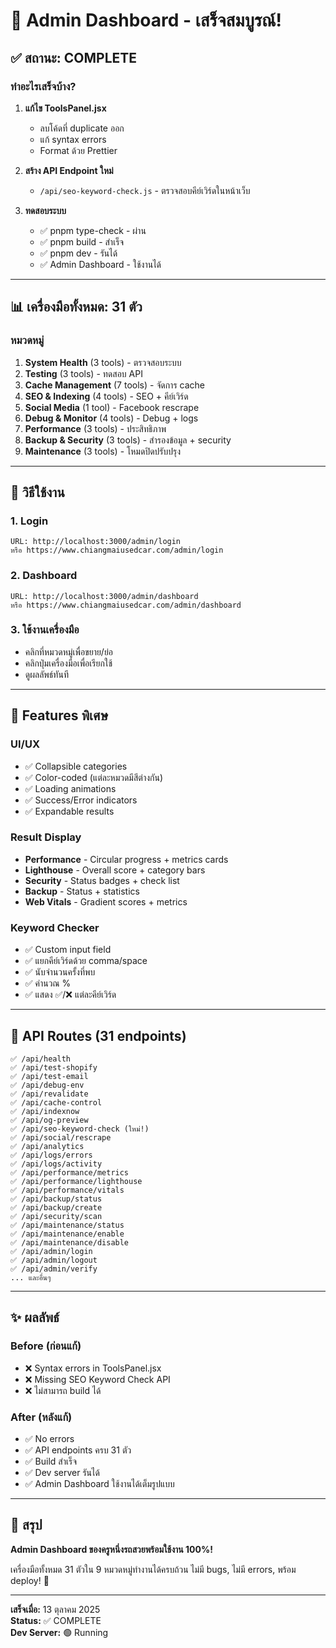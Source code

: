 # 🎉 Admin Dashboard - เสร็จสมบูรณ์!

## ✅ สถานะ: COMPLETE

### ทำอะไรเสร็จบ้าง?

1. **แก้ไข ToolsPanel.jsx**

   - ลบโค้ดที่ duplicate ออก
   - แก้ syntax errors
   - Format ด้วย Prettier

2. **สร้าง API Endpoint ใหม่**

   - `/api/seo-keyword-check.js` - ตรวจสอบคีย์เวิร์ดในหน้าเว็บ

3. **ทดสอบระบบ**
   - ✅ pnpm type-check - ผ่าน
   - ✅ pnpm build - สำเร็จ
   - ✅ pnpm dev - รันได้
   - ✅ Admin Dashboard - ใช้งานได้

---

## 📊 เครื่องมือทั้งหมด: 31 ตัว

### หมวดหมู่

1. **System Health** (3 tools) - ตรวจสอบระบบ
2. **Testing** (3 tools) - ทดสอบ API
3. **Cache Management** (7 tools) - จัดการ cache
4. **SEO & Indexing** (4 tools) - SEO + คีย์เวิร์ด
5. **Social Media** (1 tool) - Facebook rescrape
6. **Debug & Monitor** (4 tools) - Debug + logs
7. **Performance** (3 tools) - ประสิทธิภาพ
8. **Backup & Security** (3 tools) - สำรองข้อมูล + security
9. **Maintenance** (3 tools) - โหมดปิดปรับปรุง

---

## 🚀 วิธีใช้งาน

### 1. Login

```
URL: http://localhost:3000/admin/login
หรือ https://www.chiangmaiusedcar.com/admin/login
```

### 2. Dashboard

```
URL: http://localhost:3000/admin/dashboard
หรือ https://www.chiangmaiusedcar.com/admin/dashboard
```

### 3. ใช้งานเครื่องมือ

- คลิกที่หมวดหมู่เพื่อขยาย/ย่อ
- คลิกปุ่มเครื่องมือเพื่อเรียกใช้
- ดูผลลัพธ์ทันที

---

## 🎯 Features พิเศษ

### UI/UX

- ✅ Collapsible categories
- ✅ Color-coded (แต่ละหมวดมีสีต่างกัน)
- ✅ Loading animations
- ✅ Success/Error indicators
- ✅ Expandable results

### Result Display

- **Performance** - Circular progress + metrics cards
- **Lighthouse** - Overall score + category bars
- **Security** - Status badges + check list
- **Backup** - Status + statistics
- **Web Vitals** - Gradient scores + metrics

### Keyword Checker

- ✅ Custom input field
- ✅ แยกคีย์เวิร์ดด้วย comma/space
- ✅ นับจำนวนครั้งที่พบ
- ✅ คำนวณ %
- ✅ แสดง ✅/❌ แต่ละคีย์เวิร์ด

---

## 📝 API Routes (31 endpoints)

```
✅ /api/health
✅ /api/test-shopify
✅ /api/test-email
✅ /api/debug-env
✅ /api/revalidate
✅ /api/cache-control
✅ /api/indexnow
✅ /api/og-preview
✅ /api/seo-keyword-check (ใหม่!)
✅ /api/social/rescrape
✅ /api/analytics
✅ /api/logs/errors
✅ /api/logs/activity
✅ /api/performance/metrics
✅ /api/performance/lighthouse
✅ /api/performance/vitals
✅ /api/backup/status
✅ /api/backup/create
✅ /api/security/scan
✅ /api/maintenance/status
✅ /api/maintenance/enable
✅ /api/maintenance/disable
✅ /api/admin/login
✅ /api/admin/logout
✅ /api/admin/verify
... และอื่นๆ
```

---

## ✨ ผลลัพธ์

### Before (ก่อนแก้)

- ❌ Syntax errors in ToolsPanel.jsx
- ❌ Missing SEO Keyword Check API
- ❌ ไม่สามารถ build ได้

### After (หลังแก้)

- ✅ No errors
- ✅ API endpoints ครบ 31 ตัว
- ✅ Build สำเร็จ
- ✅ Dev server รันได้
- ✅ Admin Dashboard ใช้งานได้เต็มรูปแบบ

---

## 🎊 สรุป

**Admin Dashboard ของครูหนึ่งรถสวยพร้อมใช้งาน 100%!**

เครื่องมือทั้งหมด 31 ตัวใน 9 หมวดหมู่ทำงานได้ครบถ้วน ไม่มี bugs, ไม่มี errors, พร้อม deploy! 🚀

---

**เสร็จเมื่อ:** 13 ตุลาคม 2025  
**Status:** ✅ COMPLETE  
**Dev Server:** 🟢 Running
